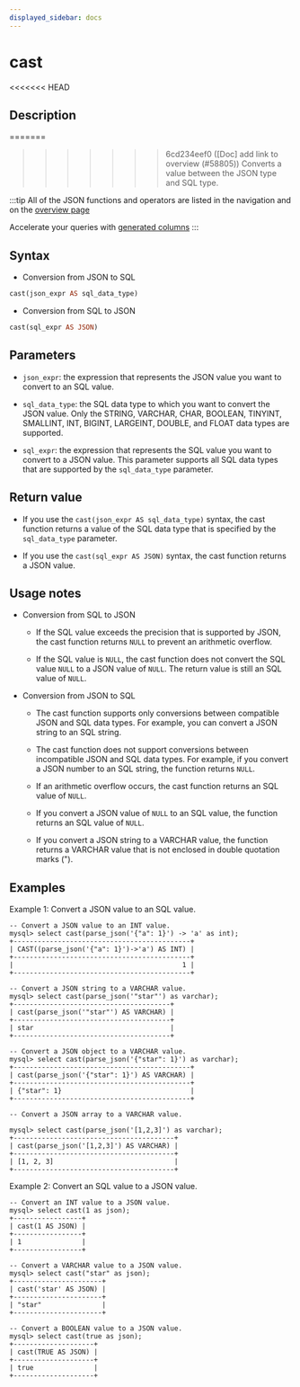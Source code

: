 ```yaml
---
displayed_sidebar: docs
---
```


# cast

<<<<<<< HEAD
## Description

=======
>>>>>>> 6cd234eef0 ([Doc] add link to overview (#58805))
Converts a value between the JSON type and SQL type.

:::tip
All of the JSON functions and operators are listed in the navigation and on the [overview page](../overview-of-json-functions-and-operators.md)

Accelerate your queries with [generated columns](../../../sql-statements/generated_columns.md)
:::

## Syntax

- Conversion from JSON to SQL

```Haskell
cast(json_expr AS sql_data_type)
```

- Conversion from SQL to JSON

```Haskell
cast(sql_expr AS JSON)
```

## Parameters

- `json_expr`: the expression that represents the JSON value you want to convert to an SQL value.

- `sql_data_type`: the SQL data type to which you want to convert the JSON value. Only the STRING, VARCHAR, CHAR, BOOLEAN, TINYINT, SMALLINT, INT, BIGINT, LARGEINT, DOUBLE, and FLOAT data types are supported.

- `sql_expr`: the expression that represents the SQL value you want to convert to a JSON value. This parameter supports all SQL data types that are supported by the `sql_data_type` parameter.

## Return value

- If you use the `cast(json_expr AS sql_data_type)` syntax, the cast function returns a value of the SQL data type that is specified by the `sql_data_type` parameter.

- If you use the `cast(sql_expr AS JSON)` syntax, the cast function returns a JSON value.

## Usage notes

- Conversion from  SQL to JSON

  - If the SQL value exceeds the precision that is supported by JSON, the cast function returns `NULL` to prevent an arithmetic overflow.

  - If the SQL value is `NULL`, the cast function does not convert the SQL value `NULL` to a JSON value of `NULL`. The return value is still an SQL value of `NULL`.

- Conversion from JSON to SQL

  - The cast function supports only conversions between compatible JSON and SQL data types. For example, you can convert a JSON string to an SQL string.

  - The cast function does not support conversions between incompatible JSON and SQL data types. For example, if you convert a JSON number to an SQL string, the function returns `NULL`.

  - If an arithmetic overflow occurs, the cast function returns an SQL value of `NULL`.

  - If you convert a JSON value of `NULL` to an SQL value, the function returns an SQL value of `NULL`.

  - If you convert a JSON string to a VARCHAR value, the function returns a VARCHAR value that is not enclosed in double quotation marks (").

## Examples

Example 1: Convert a JSON value to an SQL value.

```plaintext
-- Convert a JSON value to an INT value.
mysql> select cast(parse_json('{"a": 1}') -> 'a' as int);
+--------------------------------------------+
| CAST((parse_json('{"a": 1}')->'a') AS INT) |
+--------------------------------------------+
|                                          1 |
+--------------------------------------------+

-- Convert a JSON string to a VARCHAR value.
mysql> select cast(parse_json('"star"') as varchar);
+---------------------------------------+
| cast(parse_json('"star"') AS VARCHAR) |
+---------------------------------------+
| star                                  |
+---------------------------------------+

-- Convert a JSON object to a VARCHAR value.
mysql> select cast(parse_json('{"star": 1}') as varchar);
+--------------------------------------------+
| cast(parse_json('{"star": 1}') AS VARCHAR) |
+--------------------------------------------+
| {"star": 1}                                |
+--------------------------------------------+

-- Convert a JSON array to a VARCHAR value.

mysql> select cast(parse_json('[1,2,3]') as varchar);
+----------------------------------------+
| cast(parse_json('[1,2,3]') AS VARCHAR) |
+----------------------------------------+
| [1, 2, 3]                              |
+----------------------------------------+
```

Example 2: Convert an SQL value to a JSON value.

```plaintext
-- Convert an INT value to a JSON value.
mysql> select cast(1 as json);
+-----------------+
| cast(1 AS JSON) |
+-----------------+
| 1               |
+-----------------+

-- Convert a VARCHAR value to a JSON value.
mysql> select cast("star" as json);
+----------------------+
| cast('star' AS JSON) |
+----------------------+
| "star"               |
+----------------------+

-- Convert a BOOLEAN value to a JSON value.
mysql> select cast(true as json);
+--------------------+
| cast(TRUE AS JSON) |
+--------------------+
| true               |
+--------------------+
```

